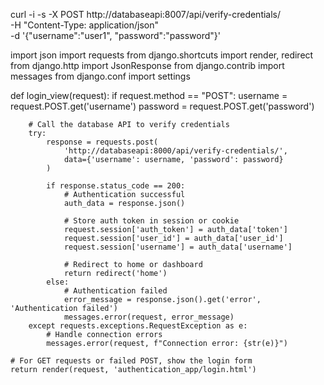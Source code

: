 curl -i -s -X POST http://databaseapi:8007/api/verify-credentials/ \
  -H "Content-Type: application/json" \
  -d '{"username":"user1", "password":"password"}'









import json
import requests
from django.shortcuts import render, redirect
from django.http import JsonResponse
from django.contrib import messages
from django.conf import settings

def login_view(request):
    if request.method == "POST":
        username = request.POST.get('username')
        password = request.POST.get('password')
        
        # Call the database API to verify credentials
        try:
            response = requests.post(
                'http://databaseapi:8000/api/verify-credentials/',
                data={'username': username, 'password': password}
            )
            
            if response.status_code == 200:
                # Authentication successful
                auth_data = response.json()
                
                # Store auth token in session or cookie
                request.session['auth_token'] = auth_data['token']
                request.session['user_id'] = auth_data['user_id']
                request.session['username'] = auth_data['username']
                
                # Redirect to home or dashboard
                return redirect('home')
            else:
                # Authentication failed
                error_message = response.json().get('error', 'Authentication failed')
                messages.error(request, error_message)
        except requests.exceptions.RequestException as e:
            # Handle connection errors
            messages.error(request, f"Connection error: {str(e)}")
    
    # For GET requests or failed POST, show the login form
    return render(request, 'authentication_app/login.html')




	